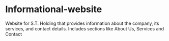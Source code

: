 # Informational-website
Website for S.T. Holding that provides information about the company, its services, and contact details. Includes sections like About Us, Services and Contact
